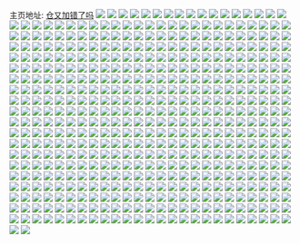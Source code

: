 主页地址: [仓又加错了吗](https://weibo.com/u/2311704047) 
![](https://wx4.sinaimg.cn/mw2000/89c9cdefly1goof32awu9j22c03401kx.jpg) 
![](https://wx4.sinaimg.cn/mw2000/89c9cdefly1goof3313okj22c03404pz.jpg) 
![](https://wx4.sinaimg.cn/mw2000/89c9cdefly1goof33vwhtj22c03401kx.jpg) 
![](https://wx4.sinaimg.cn/mw2000/89c9cdefly1gooatljcc9j22c0340e81.jpg) 
![](https://wx4.sinaimg.cn/mw2000/89c9cdefly1gooatm62hmj22c03404qp.jpg) 
![](https://wx4.sinaimg.cn/mw2000/89c9cdefly1gooatmun9lj22c02c01kx.jpg) 
![](https://wx4.sinaimg.cn/mw2000/89c9cdefly1gooatnpn7bj22c02c04qp.jpg) 
![](https://wx4.sinaimg.cn/mw2000/89c9cdefly1gooatohf0cj22c02c0e81.jpg) 
![](https://wx4.sinaimg.cn/mw2000/89c9cdefly1gooatp6sm9j22c03404p4.jpg) 
![](https://wx4.sinaimg.cn/mw2000/89c9cdefly1gokll8feqfj20u00u0qbi.jpg) 
![](https://wx4.sinaimg.cn/mw2000/89c9cdefly1gokll7utccj20u00u0dmv.jpg) 
![](https://wx4.sinaimg.cn/mw2000/89c9cdefly1gokll9lehuj20u014013k.jpg) 
![](https://wx4.sinaimg.cn/mw2000/89c9cdefly1gokllad3vpj21400u0tjx.jpg) 
![](https://wx4.sinaimg.cn/mw2000/89c9cdefly1gokllb3rgpj20u00u049w.jpg) 
![](https://wx4.sinaimg.cn/mw2000/89c9cdefly1gokllbpae8j20n01ds0zo.jpg) 
![](https://wx4.sinaimg.cn/mw2000/89c9cdefly1gokllc9fucj20u00u07fu.jpg) 
![](https://wx4.sinaimg.cn/mw2000/89c9cdefly1goklld0g2rj20u00u04ao.jpg) 
![](https://wx4.sinaimg.cn/mw2000/89c9cdefly1goklldwdgbj20u01407db.jpg) 
![](https://wx4.sinaimg.cn/mw2000/89c9cdefly1goh7s32x9aj21400u0gvr.jpg) 
![](https://wx4.sinaimg.cn/mw2000/89c9cdefly1goh7s64y8nj20u0140wp8.jpg) 
![](https://wx4.sinaimg.cn/mw2000/89c9cdefly1goh7s7jtsfj20u014045g.jpg) 
![](https://wx4.sinaimg.cn/mw2000/89c9cdefly1goh7s9pacxj20u0140qby.jpg) 
![](https://wx4.sinaimg.cn/mw2000/89c9cdefly1goh7sgnuq3j20u0140tit.jpg) 
![](https://wx4.sinaimg.cn/mw2000/89c9cdefly1goh7sjp84xj20u0140n9l.jpg) 
![](https://wx4.sinaimg.cn/mw2000/89c9cdefly1goh7sleehbj21400u0qfu.jpg) 
![](https://wx4.sinaimg.cn/mw2000/89c9cdefly1goh7snrz4aj21400u07gv.jpg) 
![](https://wx4.sinaimg.cn/mw2000/89c9cdefly1goh7s45y22j20n00pmdie.jpg) 
![](https://wx4.sinaimg.cn/mw2000/89c9cdefly1gobqrcl400j22c03404qp.jpg) 
![](https://wx4.sinaimg.cn/mw2000/89c9cdefly1gobqrg58spj22c02c0nms.jpg) 
![](https://wx4.sinaimg.cn/mw2000/89c9cdefly1gobqr868l7j23402c0kjl.jpg) 
![](https://wx4.sinaimg.cn/mw2000/89c9cdefly1gobqre9v5cj22c02c014h.jpg) 
![](https://wx4.sinaimg.cn/mw2000/89c9cdefly1gobqrhs04yj22c02c0e81.jpg) 
![](https://wx4.sinaimg.cn/mw2000/89c9cdefly1gobqrbgxnfj22c0340hdv.jpg) 
![](https://wx4.sinaimg.cn/mw2000/89c9cdefly1gobqr9jhdcj22ds1sc7wh.jpg) 
![](https://wx4.sinaimg.cn/mw2000/89c9cdefly1gobqrfgmo4j22ds1sce81.jpg) 
![](https://wx4.sinaimg.cn/mw2000/89c9cdefly1gobqr7krmaj21sc1scqv5.jpg) 
![](https://wx4.sinaimg.cn/mw2000/89c9cdefly1go2t2mbc4zj22c0340u0x.jpg) 
![](https://wx4.sinaimg.cn/mw2000/89c9cdefly1go2t2kc6cej22c03407rl.jpg) 
![](https://wx4.sinaimg.cn/mw2000/89c9cdefly1go26et4wmwj22c02c0gzo.jpg) 
![](https://wx4.sinaimg.cn/mw2000/89c9cdefly1go26eubqfij22c02c04bd.jpg) 
![](https://wx4.sinaimg.cn/mw2000/89c9cdefly1go26ev8wupj22c02c0nat.jpg) 
![](https://wx4.sinaimg.cn/mw2000/89c9cdefly1go26exz5d3j22c0340u0x.jpg) 
![](https://wx4.sinaimg.cn/mw2000/89c9cdefly1go26ex6oz8j22c0340x6p.jpg) 
![](https://wx4.sinaimg.cn/mw2000/89c9cdefly1go26ezr4sej20n00dp417.jpg) 
![](https://wx4.sinaimg.cn/mw2000/89c9cdefly1go26f16beoj22c0340e82.jpg) 
![](https://wx4.sinaimg.cn/mw2000/89c9cdefly1go26eyzqtwj22c0340u0y.jpg) 
![](https://wx4.sinaimg.cn/mw2000/89c9cdefly1go26f1u0dnj22c02c0tj3.jpg) 
![](https://wx4.sinaimg.cn/mw2000/89c9cdefly1gnv5aw87p9j221b24tk6r.jpg) 
![](https://wx4.sinaimg.cn/mw2000/89c9cdefly1gnv5ay6fslj22c0340b2a.jpg) 
![](https://wx4.sinaimg.cn/mw2000/89c9cdefly1gnv5b3cqtbj22c03407wj.jpg) 
![](https://wx4.sinaimg.cn/mw2000/89c9cdefly1gnv5b4oy33j22dv297u0x.jpg) 
![](https://wx4.sinaimg.cn/mw2000/89c9cdefly1gnv5b5qlrgj23402c0b29.jpg) 
![](https://wx4.sinaimg.cn/mw2000/89c9cdefly1gnt2s5evodj21zw1zw4qp.jpg) 
![](https://wx4.sinaimg.cn/mw2000/89c9cdefly1gnt2s7yzrbj22c02c0npd.jpg) 
![](https://wx4.sinaimg.cn/mw2000/89c9cdefly1gnt2s42kw1j22c02c0hdt.jpg) 
![](https://wx4.sinaimg.cn/mw2000/89c9cdefly1gnt2s970qcj22c02c0h8r.jpg) 
![](https://wx4.sinaimg.cn/mw2000/89c9cdefly1gnt2sd4ia8j22c02c0e83.jpg) 
![](https://wx4.sinaimg.cn/mw2000/89c9cdefly1gnt2sg5braj22c02c0b2a.jpg) 
![](https://wx4.sinaimg.cn/mw2000/89c9cdefly1gnsm1cy8h4j23402c0npd.jpg) 
![](https://wx4.sinaimg.cn/mw2000/89c9cdefly1gnho74i3lij23402c0hdt.jpg) 
![](https://wx4.sinaimg.cn/mw2000/89c9cdefly1gnho77z4zoj22c0340x6q.jpg) 
![](https://wx4.sinaimg.cn/mw2000/89c9cdefly1gnho79rexmj22c0340qv6.jpg) 
![](https://wx4.sinaimg.cn/mw2000/89c9cdefly1gnho7aqsh8j21sc2ds484.jpg) 
![](https://wx4.sinaimg.cn/mw2000/89c9cdefly1gnho7buq59j21sc2dsdre.jpg) 
![](https://wx4.sinaimg.cn/mw2000/89c9cdefly1gnho7h99l2j21sc2dsx6p.jpg) 
![](https://wx4.sinaimg.cn/mw2000/89c9cdefly1gnho7ip82aj21sc2dsx6p.jpg) 
![](https://wx4.sinaimg.cn/mw2000/89c9cdefly1gnho7jtrc6j21sc2dsu0x.jpg) 
![](https://wx4.sinaimg.cn/mw2000/89c9cdefly1gnho7l6ee2j21sc2dsb2a.jpg) 
![](https://wx4.sinaimg.cn/mw2000/89c9cdefly1gnho7nhzbrj21sc2ds7wi.jpg) 
![](https://wx4.sinaimg.cn/mw2000/89c9cdefly1gnho7oksntj21sc2ds4qq.jpg) 
![](https://wx4.sinaimg.cn/mw2000/89c9cdefly1gn9f5s9mgjj20u01407by.jpg) 
![](https://wx4.sinaimg.cn/mw2000/89c9cdefly1gn9f5skrm8j20u0140jzf.jpg) 
![](https://wx4.sinaimg.cn/mw2000/89c9cdefly1gn9f5uvj8uj20u01407ck.jpg) 
![](https://wx4.sinaimg.cn/mw2000/89c9cdefly1gmz5fkot9hj23402c04ko.jpg) 
![](https://wx4.sinaimg.cn/mw2000/89c9cdefly1gmz5fmex8gj22c02c0tm7.jpg) 
![](https://wx4.sinaimg.cn/mw2000/89c9cdefly1gmz5fnl9jfj22c02c0dtk.jpg) 
![](https://wx4.sinaimg.cn/mw2000/89c9cdefly1gmps5cfju0j24g02yoe87.jpg) 
![](https://wx4.sinaimg.cn/mw2000/89c9cdefly1gmps5fy2rmj22yo4g0kjs.jpg) 
![](https://wx4.sinaimg.cn/mw2000/89c9cdefly1gmps59f7u9j22yo4g0x6w.jpg) 
![](https://wx4.sinaimg.cn/mw2000/89c9cdefly1gmps5jy3uhj22yo4g0x6y.jpg) 
![](https://wx4.sinaimg.cn/mw2000/89c9cdefly1gmps5nrenfj22yo4g0b2k.jpg) 
![](https://wx4.sinaimg.cn/mw2000/89c9cdefly1gmps5rbe6rj22yo4g01l5.jpg) 
![](https://wx4.sinaimg.cn/mw2000/89c9cdefly1gmps5zjrk4j22yo4g07x2.jpg) 
![](https://wx4.sinaimg.cn/mw2000/89c9cdefly1gmps7a2uogj22yo4g0e8q.jpg) 
![](https://wx4.sinaimg.cn/mw2000/89c9cdefly1gmps7fhkvwj24g02yo7wo.jpg) 
![](https://wx4.sinaimg.cn/mw2000/89c9cdefly1gmps7jb4anj22yo4g01l4.jpg) 
![](https://wx4.sinaimg.cn/mw2000/89c9cdefly1gmps7q6jmrj22yo4g04r3.jpg) 
![](https://wx4.sinaimg.cn/mw2000/89c9cdefly1gmps7vazqaj22yo4g0he3.jpg) 
![](https://wx4.sinaimg.cn/mw2000/89c9cdefly1gmps80ufo5j22yo4g0u14.jpg) 
![](https://wx4.sinaimg.cn/mw2000/89c9cdefgy1gmo6lkptjpj22c0340qv7.jpg) 
![](https://wx4.sinaimg.cn/mw2000/89c9cdefgy1gmo6ln4a42j22c03407wi.jpg) 
![](https://wx4.sinaimg.cn/mw2000/89c9cdefgy1gmo6loevsxj22c0340hdt.jpg) 
![](https://wx4.sinaimg.cn/mw2000/89c9cdefgy1gmo6li5u63j22c03401kz.jpg) 
![](https://wx4.sinaimg.cn/mw2000/89c9cdefgy1gmo6lqfnidj22c03401l0.jpg) 
![](https://wx4.sinaimg.cn/mw2000/89c9cdefgy1gmo6lrytaij22c0340x6p.jpg) 
![](https://wx4.sinaimg.cn/mw2000/89c9cdefgy1gmo6lu142aj22c0340qv7.jpg) 
![](https://wx4.sinaimg.cn/mw2000/89c9cdefly1gmnpza8rgqj20u0140dr5.jpg) 
![](https://wx4.sinaimg.cn/mw2000/89c9cdefly1gmnpzaqi1mj20u0140470.jpg) 
![](https://wx4.sinaimg.cn/mw2000/89c9cdefly1gmnpzccirmj20u0140qbv.jpg) 
![](https://wx4.sinaimg.cn/mw2000/89c9cdefly1gmnpz9tqf0j20u0140wlo.jpg) 
![](https://wx4.sinaimg.cn/mw2000/89c9cdefly1gmnpzbeu87j20u0140ak3.jpg) 
![](https://wx4.sinaimg.cn/mw2000/89c9cdefly1gmnpzcr15ij20u0140wle.jpg) 
![](https://wx4.sinaimg.cn/mw2000/89c9cdefly1gmnpzd4zp0j20u014046b.jpg) 
![](https://wx4.sinaimg.cn/mw2000/89c9cdefly1gmnpzdhr85j20u0140gwg.jpg) 
![](https://wx4.sinaimg.cn/mw2000/89c9cdefly1gmnpzdw686j20u01404an.jpg) 
![](https://wx4.sinaimg.cn/mw2000/89c9cdefly1gmkx4kgvoqj23402c0gxr.jpg) 
![](https://wx4.sinaimg.cn/mw2000/89c9cdefgy1gmhqvvww5uj22c02c0npd.jpg) 
![](https://wx4.sinaimg.cn/mw2000/89c9cdefgy1gmhqvxgjwfj223v23v4qp.jpg) 
![](https://wx4.sinaimg.cn/mw2000/89c9cdefgy1gmhqvuj16uj22c02c0x6p.jpg) 
![](https://wx4.sinaimg.cn/mw2000/89c9cdefgy1gmhqvylgclj22c02c0u0x.jpg) 
![](https://wx4.sinaimg.cn/mw2000/89c9cdefgy1gmhqvzag4lj22bv2bvk92.jpg) 
![](https://wx4.sinaimg.cn/mw2000/89c9cdefgy1gmhqw0p3qij22bv2bv1b7.jpg) 
![](https://wx4.sinaimg.cn/mw2000/89c9cdefgy1gmhqw2jsa7j22c0340b2a.jpg) 
![](https://wx4.sinaimg.cn/mw2000/89c9cdefgy1gmhqw4227oj22c0340e82.jpg) 
![](https://wx4.sinaimg.cn/mw2000/89c9cdefgy1gmhqw5ti15j22c0340e82.jpg) 
![](https://wx4.sinaimg.cn/mw2000/89c9cdefgy1gmhqw767btj22c02c07wh.jpg) 
![](https://wx4.sinaimg.cn/mw2000/89c9cdefgy1gmghlaf36tj22c03407wj.jpg) 
![](https://wx4.sinaimg.cn/mw2000/89c9cdefgy1gmghl7rcbtj22c03407wh.jpg) 
![](https://wx4.sinaimg.cn/mw2000/89c9cdefgy1gmghle91v9j22c03404qr.jpg) 
![](https://wx4.sinaimg.cn/mw2000/89c9cdefgy1gmghlhjh6oj22c0340e82.jpg) 
![](https://wx4.sinaimg.cn/mw2000/89c9cdefgy1gmghljvobej22c03407wh.jpg) 
![](https://wx4.sinaimg.cn/mw2000/89c9cdefgy1gmghlm1qe6j22c0340qv6.jpg) 
![](https://wx4.sinaimg.cn/mw2000/89c9cdefgy1gmghloq7e9j22c03404qp.jpg) 
![](https://wx4.sinaimg.cn/mw2000/89c9cdefgy1gmfe5h2fdcj22c0340u0x.jpg) 
![](https://wx4.sinaimg.cn/mw2000/89c9cdefgy1gmfe5f9iakj22c0340qmh.jpg) 
![](https://wx4.sinaimg.cn/mw2000/89c9cdefgy1gmfe5hzi42j22c0340tpo.jpg) 
![](https://wx4.sinaimg.cn/mw2000/89c9cdefgy1gmfe5uwywej23402c07ts.jpg) 
![](https://wx4.sinaimg.cn/mw2000/89c9cdefgy1gmfe5ji9s0j224x2ul4gw.jpg) 
![](https://wx4.sinaimg.cn/mw2000/89c9cdefgy1gmfe5ptsm3j22c02c0wni.jpg) 
![](https://wx4.sinaimg.cn/mw2000/89c9cdefgy1gmfe5qy6qej22c02c0ait.jpg) 
![](https://wx4.sinaimg.cn/mw2000/89c9cdefgy1gmfe5s39w8j22c02c0al9.jpg) 
![](https://wx4.sinaimg.cn/mw2000/89c9cdefgy1gmfe5trf6tj22c0340hdt.jpg) 
![](https://wx4.sinaimg.cn/mw2000/89c9cdefly1gmec6m2ck6j21400u047j.jpg) 
![](https://wx4.sinaimg.cn/mw2000/89c9cdefly1gmec6mq84jj20u00u0jzm.jpg) 
![](https://wx4.sinaimg.cn/mw2000/89c9cdefly1gmec6pl05sj20u00u046k.jpg) 
![](https://wx4.sinaimg.cn/mw2000/89c9cdefly1gmec6p21daj20u00u011h.jpg) 
![](https://wx4.sinaimg.cn/mw2000/89c9cdefly1gmec6q9izlj20u00u0n64.jpg) 
![](https://wx4.sinaimg.cn/mw2000/89c9cdefly1gmec6qprbbj20u0140qcq.jpg) 
![](https://wx4.sinaimg.cn/mw2000/89c9cdefly1gmec6r2wsgj20u01407g5.jpg) 
![](https://wx4.sinaimg.cn/mw2000/89c9cdefly1gmec6rg36vj20u0140tjg.jpg) 
![](https://wx4.sinaimg.cn/mw2000/89c9cdefly1gmec6rz0zxj20u0140n82.jpg) 
![](https://wx4.sinaimg.cn/mw2000/89c9cdefly1gmec6sf3bej20u0140gxn.jpg) 
![](https://wx4.sinaimg.cn/mw2000/89c9cdefly1gmec6sst18j20u0140qf5.jpg) 
![](https://wx4.sinaimg.cn/mw2000/89c9cdefly1gmec6teqp4j20u0140gve.jpg) 
![](https://wx4.sinaimg.cn/mw2000/89c9cdefly1gmec6tx787j20u0140k1b.jpg) 
![](https://wx4.sinaimg.cn/mw2000/89c9cdefly1gmec6ubuavj21400u015j.jpg) 
![](https://wx4.sinaimg.cn/mw2000/89c9cdefly1gmedqodi9pj21400u07hs.jpg) 
![](https://wx4.sinaimg.cn/mw2000/89c9cdefly1gmec02gjkkj22c03401kx.jpg) 
![](https://wx4.sinaimg.cn/mw2000/89c9cdefly1gmec041dx9j21u72f3dxq.jpg) 
![](https://wx4.sinaimg.cn/mw2000/89c9cdefly1gmec066u2mj22c03401kz.jpg) 
![](https://wx4.sinaimg.cn/mw2000/89c9cdefly1gmec0dltyej22c0340x6q.jpg) 
![](https://wx4.sinaimg.cn/mw2000/89c9cdefly1gmec0f7thyj22c0340b2b.jpg) 
![](https://wx4.sinaimg.cn/mw2000/89c9cdefly1gmec0hos1pj22c0340e83.jpg) 
![](https://wx4.sinaimg.cn/mw2000/89c9cdefly1gmec00swhdj22c0340qs2.jpg) 
![](https://wx4.sinaimg.cn/mw2000/89c9cdefly1gmec0j84oij22c0340u0y.jpg) 
![](https://wx4.sinaimg.cn/mw2000/89c9cdefly1gmec0kg80nj22c03401kx.jpg) 
![](https://wx4.sinaimg.cn/mw2000/89c9cdefly1gmec0mm8lwj21kw16o7wh.jpg) 
![](https://wx4.sinaimg.cn/mw2000/89c9cdefly1gmec0n6iqmj21kw16o7wh.jpg) 
![](https://wx4.sinaimg.cn/mw2000/89c9cdefly1gmec0o354bj21kw16o7wh.jpg) 
![](https://wx4.sinaimg.cn/mw2000/89c9cdefly1gmec0ompwuj21kw16oawr.jpg) 
![](https://wx4.sinaimg.cn/mw2000/89c9cdefly1gmec0pbd9fj21kw16o7wh.jpg) 
![](https://wx4.sinaimg.cn/mw2000/89c9cdefly1gmec0q0pmsj21kw16o7wh.jpg) 
![](https://wx4.sinaimg.cn/mw2000/89c9cdefly1gmec0qweyzj21kw16oe81.jpg) 
![](https://wx4.sinaimg.cn/mw2000/89c9cdefly1gmebyh4oc9j22c0340b2c.jpg) 
![](https://wx4.sinaimg.cn/mw2000/89c9cdefly1gmebyjc4l0j22c0340e84.jpg) 
![](https://wx4.sinaimg.cn/mw2000/89c9cdefly1gmebykcu13j22c03404qp.jpg) 
![](https://wx4.sinaimg.cn/mw2000/89c9cdefly1gmebyber1aj22c0340hdt.jpg) 
![](https://wx4.sinaimg.cn/mw2000/89c9cdefly1gmebym6zk3j22ds1scx2d.jpg) 
![](https://wx4.sinaimg.cn/mw2000/89c9cdefly1gmebynh5jyj22ds1sce6w.jpg) 
![](https://wx4.sinaimg.cn/mw2000/89c9cdefly1gmebyov2bkj22ds1sc1hq.jpg) 
![](https://wx4.sinaimg.cn/mw2000/89c9cdefly1gmebyqs99hj22ds1sc4qp.jpg) 
![](https://wx4.sinaimg.cn/mw2000/89c9cdefly1gmebyt3vdqj23402c0kjl.jpg) 
![](https://wx4.sinaimg.cn/mw2000/89c9cdefly1gmebyufly3j21kw16ox4c.jpg) 
![](https://wx4.sinaimg.cn/mw2000/89c9cdefly1gmebyv0rf4j216o1kwx5t.jpg) 
![](https://wx4.sinaimg.cn/mw2000/89c9cdefly1gmebyvzv1ej216o1kwnoy.jpg) 
![](https://wx4.sinaimg.cn/mw2000/89c9cdefly1gmebywo68zj21o0280hdt.jpg) 
![](https://wx4.sinaimg.cn/mw2000/89c9cdefly1gmebyxvl2ej22801o0x6q.jpg) 
![](https://wx4.sinaimg.cn/mw2000/89c9cdefly1gme18u1hiyj20u00u0tg6.jpg) 
![](https://wx4.sinaimg.cn/mw2000/89c9cdefly1gme18uo82yj20u00u00xh.jpg) 
![](https://wx4.sinaimg.cn/mw2000/89c9cdefly1gm5z7pthkej20u01407h4.jpg) 
![](https://wx4.sinaimg.cn/mw2000/89c9cdefly1gm5z7nriz1j20u0140gyr.jpg) 
![](https://wx4.sinaimg.cn/mw2000/89c9cdefly1gm5z7rv6rbj20u0140wud.jpg) 
![](https://wx4.sinaimg.cn/mw2000/89c9cdefly1gm5z7t6d0vj20u0140h1p.jpg) 
![](https://wx4.sinaimg.cn/mw2000/89c9cdefly1gm1o8jkrx2j20u01407d6.jpg) 
![](https://wx4.sinaimg.cn/mw2000/89c9cdefly1gm1o8kpz5zj20y30u0q7v.jpg) 
![](https://wx4.sinaimg.cn/mw2000/89c9cdefly1gm1o8lk4tpj20u0140wrm.jpg) 
![](https://wx4.sinaimg.cn/mw2000/89c9cdefly1gm1o8m1g4sj20u0140wqv.jpg) 
![](https://wx4.sinaimg.cn/mw2000/89c9cdefly1gm1o8mxxhpj20u0140wpv.jpg) 
![](https://wx4.sinaimg.cn/mw2000/89c9cdefly1gm1o8ntakgj20u0140qf2.jpg) 
![](https://wx4.sinaimg.cn/mw2000/89c9cdefly1gm1o8ofkh4j21400u0gx8.jpg) 
![](https://wx4.sinaimg.cn/mw2000/89c9cdefly1gm1o8oxzjbj21400u0ds7.jpg) 
![](https://wx4.sinaimg.cn/mw2000/89c9cdefly1gm1o8peyoqj21400u0aij.jpg) 
![](https://wx4.sinaimg.cn/mw2000/89c9cdefly1gm0igdj4inj22c02c0kjm.jpg) 
![](https://wx4.sinaimg.cn/mw2000/89c9cdefly1gm0igexu7bj22c02c0kjl.jpg) 
![](https://wx4.sinaimg.cn/mw2000/89c9cdefly1gm0iggbs9pj22c02c0kjm.jpg) 
![](https://wx4.sinaimg.cn/mw2000/89c9cdefly1gm0ighlxnyj2283283npd.jpg) 
![](https://wx4.sinaimg.cn/mw2000/89c9cdefly1gm0igi09fkj20n00d60ty.jpg) 
![](https://wx4.sinaimg.cn/mw2000/89c9cdefly1gm0igi9d2aj20n006n3z5.jpg) 
![](https://wx4.sinaimg.cn/mw2000/89c9cdefly1glzgki5c6vj22ds1scnpd.jpg) 
![](https://wx4.sinaimg.cn/mw2000/89c9cdefly1glzgkjyrq9j22ds1schdu.jpg) 
![](https://wx4.sinaimg.cn/mw2000/89c9cdefly1glzgkgmzk4j23401r0b29.jpg) 
![](https://wx4.sinaimg.cn/mw2000/89c9cdefly1glzgkkrvb6j23402c0x6p.jpg) 
![](https://wx4.sinaimg.cn/mw2000/89c9cdefly1gly2m5ocdej22c0340qv5.jpg) 
![](https://wx4.sinaimg.cn/mw2000/89c9cdefly1gly2m7vx87j22c0340hdt.jpg) 
![](https://wx4.sinaimg.cn/mw2000/89c9cdefly1gly2ma1zomj22c0340qv5.jpg) 
![](https://wx4.sinaimg.cn/mw2000/89c9cdefly1gly2mcc6d1j22c0340qv5.jpg) 
![](https://wx4.sinaimg.cn/mw2000/89c9cdefly1gly2mdoe3lj22c03401kz.jpg) 
![](https://wx4.sinaimg.cn/mw2000/89c9cdefly1gly2mf3b6pj22c0340u0x.jpg) 
![](https://wx4.sinaimg.cn/mw2000/89c9cdefly1gly2mpybimj22c0340kjl.jpg) 
![](https://wx4.sinaimg.cn/mw2000/89c9cdefly1glnei0cu9bj21sc2ds7wh.jpg) 
![](https://wx4.sinaimg.cn/mw2000/89c9cdefly1glnei2cds5j22ds1sce81.jpg) 
![](https://wx4.sinaimg.cn/mw2000/89c9cdefly1glnei2vvk4j22c02c07o3.jpg) 
![](https://wx4.sinaimg.cn/mw2000/89c9cdefly1glnei4a3bdj22bz2eskjm.jpg) 
![](https://wx4.sinaimg.cn/mw2000/89c9cdefly1glnei4u3xpj22c02c0b29.jpg) 
![](https://wx4.sinaimg.cn/mw2000/89c9cdefly1glnei6zfhvj22c02c0qlg.jpg) 
![](https://wx4.sinaimg.cn/mw2000/89c9cdefly1glnei7ysn0j21sc1sckal.jpg) 
![](https://wx4.sinaimg.cn/mw2000/89c9cdefly1glnei8t0qlj21ei1ein9e.jpg) 
![](https://wx4.sinaimg.cn/mw2000/89c9cdefly1glnei96h1pj22ds1scb29.jpg) 
![](https://wx4.sinaimg.cn/mw2000/89c9cdefgy1gleztyu69kj20u0140qc6.jpg) 
![](https://wx4.sinaimg.cn/mw2000/89c9cdefgy1gleztzbbkoj20u0140n6g.jpg) 
![](https://wx4.sinaimg.cn/mw2000/89c9cdefgy1glezu74tthj20u01a1dqb.jpg) 
![](https://wx4.sinaimg.cn/mw2000/89c9cdefgy1glezu28fx9j20u02tewze.jpg) 
![](https://wx4.sinaimg.cn/mw2000/89c9cdefgy1glezugqidfj21400u0gv9.jpg) 
![](https://wx4.sinaimg.cn/mw2000/89c9cdefgy1glezu35q49j20u02jd7qq.jpg) 
![](https://wx4.sinaimg.cn/mw2000/89c9cdefgy1glezu41r0tj20s035s1gd.jpg) 
![](https://wx4.sinaimg.cn/mw2000/89c9cdefgy1glezu6m1huj20u029t1dm.jpg) 
![](https://wx4.sinaimg.cn/mw2000/89c9cdefgy1glezu1hlobj20s435s1kx.jpg) 
![](https://wx4.sinaimg.cn/mw2000/89c9cdefgy1gldgh29ox5j22c03407wi.jpg) 
![](https://wx4.sinaimg.cn/mw2000/89c9cdefgy1gldgh3uzckj22c03404qr.jpg) 
![](https://wx4.sinaimg.cn/mw2000/89c9cdefgy1gldgh5nxd3j22c03404qr.jpg) 
![](https://wx4.sinaimg.cn/mw2000/89c9cdefgy1gldgh71e1oj22c0340e82.jpg) 
![](https://wx4.sinaimg.cn/mw2000/89c9cdefgy1gldgh7zioqj22c0340h1e.jpg) 
![](https://wx4.sinaimg.cn/mw2000/89c9cdefgy1gldgh9q2gcj22c0340b2a.jpg) 
![](https://wx4.sinaimg.cn/mw2000/89c9cdefgy1gldghb0zlsj22c0340u0y.jpg) 
![](https://wx4.sinaimg.cn/mw2000/89c9cdefgy1gldghckjojj22c03407wi.jpg) 
![](https://wx4.sinaimg.cn/mw2000/89c9cdefgy1gldggzr2f3j22c02c07wh.jpg) 
![](https://wx4.sinaimg.cn/mw2000/89c9cdefgy1gl9oyh9ihlj20c80lcmzi.jpg) 
![](https://wx4.sinaimg.cn/mw2000/89c9cdefgy1gl9m3riyjaj20u0140n78.jpg) 
![](https://wx4.sinaimg.cn/mw2000/89c9cdefgy1gl9m3sppx0j20u01407fe.jpg) 
![](https://wx4.sinaimg.cn/mw2000/89c9cdefgy1gl6bury7ynj22c0340u0y.jpg) 
![](https://wx4.sinaimg.cn/mw2000/89c9cdefgy1gl6buti1u2j22c0340u0y.jpg) 
![](https://wx4.sinaimg.cn/mw2000/89c9cdefgy1gl6buv69q2j22c0340kjm.jpg) 
![](https://wx4.sinaimg.cn/mw2000/89c9cdefgy1gl6buwm94wj22ds1sc1ky.jpg) 
![](https://wx4.sinaimg.cn/mw2000/89c9cdefgy1gl6buxw2jtj22ds1sck0o.jpg) 
![](https://wx4.sinaimg.cn/mw2000/89c9cdefgy1gl6buyte61j22c02c048g.jpg) 
![](https://wx4.sinaimg.cn/mw2000/89c9cdefgy1gl3rfvqp89j20y70u04cd.jpg) 
![](https://wx4.sinaimg.cn/mw2000/89c9cdefgy1gl3rfv2alcj20u0140ald.jpg) 
![](https://wx4.sinaimg.cn/mw2000/89c9cdefgy1gl3rfw9iiej20u01404as.jpg) 
![](https://wx4.sinaimg.cn/mw2000/89c9cdefgy1gkzihv60zkj21sc2dskh8.jpg) 
![](https://wx4.sinaimg.cn/mw2000/89c9cdefgy1gkzihudgqhj21sc2dsb0z.jpg) 
![](https://wx4.sinaimg.cn/mw2000/89c9cdefgy1gkybbdwk6lj21sc2dskjl.jpg) 
![](https://wx4.sinaimg.cn/mw2000/89c9cdefgy1gkybbb5arkj22c02c01g5.jpg) 
![](https://wx4.sinaimg.cn/mw2000/89c9cdefgy1gkybbf7mobj22c02c0kdp.jpg) 
![](https://wx4.sinaimg.cn/mw2000/89c9cdefgy1gkybbkvh4oj22ds1schdu.jpg) 
![](https://wx4.sinaimg.cn/mw2000/89c9cdefgy1gkvblftp8xj20u00u0n4h.jpg) 
![](https://wx4.sinaimg.cn/mw2000/89c9cdefgy1gkvblew5b4j21400u07ez.jpg) 
![](https://wx4.sinaimg.cn/mw2000/89c9cdefly1gkq4fc1y06j21400u0wks.jpg) 
![](https://wx4.sinaimg.cn/mw2000/89c9cdefly1gkq4fe540rj20u00u0tfa.jpg) 
![](https://wx4.sinaimg.cn/mw2000/89c9cdefly1gkq4feu6l0j20sk1erjzw.jpg) 
![](https://wx4.sinaimg.cn/mw2000/89c9cdefly1gkq4ff8ctej20u00y8wkc.jpg) 
![](https://wx4.sinaimg.cn/mw2000/89c9cdefly1gkq4fif6kbj20u0190n6d.jpg) 
![](https://wx4.sinaimg.cn/mw2000/89c9cdefly1gkq4fgn225j20u014010r.jpg) 
![](https://wx4.sinaimg.cn/mw2000/89c9cdefly1gkq4fh3di9j20u0140grc.jpg) 
![](https://wx4.sinaimg.cn/mw2000/89c9cdefly1gkq4fhx581j20u00u0dkt.jpg) 
![](https://wx4.sinaimg.cn/mw2000/89c9cdefly1gkq4fgaaq8j20u03szqjb.jpg) 
![](https://wx4.sinaimg.cn/mw2000/89c9cdefly1gkp4u1lj0rj21w01w0e83.jpg) 
![](https://wx4.sinaimg.cn/mw2000/89c9cdefly1gkp4tzgejcj20n01ds1kz.jpg) 
![](https://wx4.sinaimg.cn/mw2000/89c9cdefly1gkp4u3cbclj20n01ds1kz.jpg) 
![](https://wx4.sinaimg.cn/mw2000/89c9cdefly1gkp4u3xd0wj21hc0u0gzr.jpg) 
![](https://wx4.sinaimg.cn/mw2000/89c9cdefly1gkp4u4f5rsj20me0o8goa.jpg) 
![](https://wx4.sinaimg.cn/mw2000/89c9cdefly1gkp4u4o6nsj20n00rz77m.jpg) 
![](https://wx4.sinaimg.cn/mw2000/89c9cdefly1gkp4u5putoj20qw1buwng.jpg) 
![](https://wx4.sinaimg.cn/mw2000/89c9cdefly1gkp4u77tfqj22ds1scx6p.jpg) 
![](https://wx4.sinaimg.cn/mw2000/89c9cdefly1gkp4u91c49j222o340b2b.jpg) 
![](https://wx4.sinaimg.cn/mw2000/89c9cdefly1gkomcht9ebj21sc2ds1ky.jpg) 
![](https://wx4.sinaimg.cn/mw2000/89c9cdefly1gkomckdc23j21sc2ds1ky.jpg) 
![](https://wx4.sinaimg.cn/mw2000/89c9cdefly1gko2h8jh4lj22c0340e82.jpg) 
![](https://wx4.sinaimg.cn/mw2000/89c9cdefly1gko2h77ag1j22c0340hdt.jpg) 
![](https://wx4.sinaimg.cn/mw2000/89c9cdefly1gko2ha43ikj22c0340kjm.jpg) 
![](https://wx4.sinaimg.cn/mw2000/89c9cdefly1gko2hboubyj22c0340kjm.jpg) 
![](https://wx4.sinaimg.cn/mw2000/89c9cdefly1gko2hd8pltj22c0340u0y.jpg) 
![](https://wx4.sinaimg.cn/mw2000/89c9cdefly1gko2heii51j225i2m7e82.jpg) 
![](https://wx4.sinaimg.cn/mw2000/89c9cdefly1gko2hg2u5lj22c02c0b2b.jpg) 
![](https://wx4.sinaimg.cn/mw2000/89c9cdefly1gko2hhhxosj226k26k4qq.jpg) 
![](https://wx4.sinaimg.cn/mw2000/89c9cdefly1gko2hipzexj22c0340u0y.jpg) 
![](https://wx4.sinaimg.cn/mw2000/89c9cdefly1gko2hkhchdj22c0340hdt.jpg) 
![](https://wx4.sinaimg.cn/mw2000/89c9cdefly1gko2hlncjrj2259259u0x.jpg) 
![](https://wx4.sinaimg.cn/mw2000/89c9cdefly1gko2hmtw9qj225w25we82.jpg) 
![](https://wx4.sinaimg.cn/mw2000/89c9cdefly1gko2hnsx8zj22c02c0kjm.jpg) 
![](https://wx4.sinaimg.cn/mw2000/89c9cdefly1gko2howxqkj22c02c0kjm.jpg) 
![](https://wx4.sinaimg.cn/mw2000/89c9cdefly1gko2hpzyh7j22c02c0e82.jpg) 
![](https://wx4.sinaimg.cn/mw2000/89c9cdefly1gko2hr0fmwj22c02c0hdu.jpg) 
![](https://wx4.sinaimg.cn/mw2000/89c9cdefly1gko2hs9co2j22c02c0hdu.jpg) 
![](https://wx4.sinaimg.cn/mw2000/89c9cdefly1gko2htm7wvj22c02c0hdu.jpg) 
![](https://wx4.sinaimg.cn/mw2000/89c9cdefgy1gkm6lk4jvsj20ty0u5jwz.jpg) 
![](https://wx4.sinaimg.cn/mw2000/89c9cdefgy1gkkaoxv7dnj21400u016t.jpg) 
![](https://wx4.sinaimg.cn/mw2000/89c9cdefgy1gkkaoyv3b0j21400u07i0.jpg) 
![](https://wx4.sinaimg.cn/mw2000/89c9cdefgy1gkkap04281j21400u0n9v.jpg) 
![](https://wx4.sinaimg.cn/mw2000/89c9cdefgy1gkk18rmt9cj20uy0ttdiv.jpg) 
![](https://wx4.sinaimg.cn/mw2000/89c9cdefgy1gkgxpiuxwij20n016mq8y.jpg) 
![](https://wx4.sinaimg.cn/mw2000/89c9cdefgy1gkgmsn3o1fj20u0140qbe.jpg) 
![](https://wx4.sinaimg.cn/mw2000/89c9cdefgy1gkb9kgn4wkj20u0140dq8.jpg) 
![](https://wx4.sinaimg.cn/mw2000/89c9cdefgy1gkb9kheik8j20u0140alw.jpg) 
![](https://wx4.sinaimg.cn/mw2000/89c9cdefgy1gkb9khz4bdj20u01407fs.jpg) 
![](https://wx4.sinaimg.cn/mw2000/89c9cdefgy1gkb9kiiwohj20u0140n94.jpg) 
![](https://wx4.sinaimg.cn/mw2000/89c9cdefgy1gkb9kje5vsj21900u04bl.jpg) 
![](https://wx4.sinaimg.cn/mw2000/89c9cdefgy1gkb9kjvkwdj21900u0qfb.jpg) 
![](https://wx4.sinaimg.cn/mw2000/89c9cdefgy1gkb9kkalvoj21900u07gh.jpg) 
![](https://wx4.sinaimg.cn/mw2000/89c9cdefgy1gkb9kkptwoj21900u0tk4.jpg) 
![](https://wx4.sinaimg.cn/mw2000/89c9cdefgy1gkb9kl3cqfj20u00u0dkd.jpg) 
![](https://wx4.sinaimg.cn/mw2000/89c9cdefgy1gka1k9vvf6j20u01hc1kx.jpg) 
![](https://wx4.sinaimg.cn/mw2000/89c9cdefgy1gk91alo4etj20u0140gvt.jpg) 
![](https://wx4.sinaimg.cn/mw2000/89c9cdefgy1gk91amch54j20u0140490.jpg) 
![](https://wx4.sinaimg.cn/mw2000/89c9cdefgy1gk8pattxbij22c02c0npe.jpg) 
![](https://wx4.sinaimg.cn/mw2000/89c9cdefgy1gk8pasbkxzj22c02c04qq.jpg) 
![](https://wx4.sinaimg.cn/mw2000/89c9cdefgy1gk8pav573jj22c02c01ky.jpg) 
![](https://wx4.sinaimg.cn/mw2000/89c9cdefgy1gk8pawb00aj22ds1sc4mz.jpg) 
![](https://wx4.sinaimg.cn/mw2000/89c9cdefgy1gk8paxt762j22ds1sc7wh.jpg) 
![](https://wx4.sinaimg.cn/mw2000/89c9cdefgy1gk8pazntovj22ds1sc7wh.jpg) 
![](https://wx4.sinaimg.cn/mw2000/89c9cdefgy1gk8pb196iej22ds1sc7wh.jpg) 
![](https://wx4.sinaimg.cn/mw2000/89c9cdefgy1gk8pb2l3l5j22ds1scha1.jpg) 
![](https://wx4.sinaimg.cn/mw2000/89c9cdefgy1gk8pb3xgqij22ds1sc1h8.jpg) 
![](https://wx4.sinaimg.cn/mw2000/89c9cdefgy1gk7s3xoc92j22422eskjl.jpg) 
![](https://wx4.sinaimg.cn/mw2000/89c9cdefgy1gk7s3tcm68j22422ese81.jpg) 
![](https://wx4.sinaimg.cn/mw2000/89c9cdefgy1gk7s42jil0j22422ese81.jpg) 
![](https://wx4.sinaimg.cn/mw2000/89c9cdefgy1gk7s3zxvwhj22422esnpd.jpg) 
![](https://wx4.sinaimg.cn/mw2000/89c9cdefgy1gk7s4947c9j22422es7wh.jpg) 
![](https://wx4.sinaimg.cn/mw2000/89c9cdefgy1gk7s44mztzj223z23zhdt.jpg) 
![](https://wx4.sinaimg.cn/mw2000/89c9cdefgy1gk7s462677j22ds1sc4qq.jpg) 
![](https://wx4.sinaimg.cn/mw2000/89c9cdefgy1gk7s47nkaej22c0340kjm.jpg) 
![](https://wx4.sinaimg.cn/mw2000/89c9cdefgy1gk7s4b0kbuj22c0340qv7.jpg) 
![](https://wx4.sinaimg.cn/mw2000/89c9cdefgy1gjspol1vmdj20u0140ajl.jpg) 
![](https://wx4.sinaimg.cn/mw2000/89c9cdefgy1gjspojor5sj20u0140n7o.jpg) 
![](https://wx4.sinaimg.cn/mw2000/89c9cdefgy1gjo2qok64cj21400u07g1.jpg) 
![](https://wx4.sinaimg.cn/mw2000/89c9cdefgy1gjo2qpp9p6j21400u0qf0.jpg) 
![](https://wx4.sinaimg.cn/mw2000/89c9cdefgy1gjo2qqtiwwj21400u0n8x.jpg) 
![](https://wx4.sinaimg.cn/mw2000/89c9cdefgy1gjo2qrwtg9j20u00u0qek.jpg) 
![](https://wx4.sinaimg.cn/mw2000/89c9cdefgy1gjo2qvths3j21410u0aih.jpg) 
![](https://wx4.sinaimg.cn/mw2000/89c9cdefgy1gjo2qtg96fj20u01xzttk.jpg) 
![](https://wx4.sinaimg.cn/mw2000/89c9cdefgy1gjo2qnhcl4j20u01k4tnh.jpg) 
![](https://wx4.sinaimg.cn/mw2000/89c9cdefgy1gjo2qu9r1tj20u0140dlq.jpg) 
![](https://wx4.sinaimg.cn/mw2000/89c9cdefgy1gjo2rbsedzj20u00u0jwp.jpg) 
![](https://wx4.sinaimg.cn/mw2000/89c9cdefgy1gjmjjb7d7ej20u01407fi.jpg) 
![](https://wx4.sinaimg.cn/mw2000/89c9cdefgy1gjmjjc8sb0j20u014049t.jpg) 
![](https://wx4.sinaimg.cn/mw2000/89c9cdefgy1gjmjjd90kmj20u0140drd.jpg) 
![](https://wx4.sinaimg.cn/mw2000/89c9cdefgy1gjmjjedk5dj20u0140qer.jpg) 
![](https://wx4.sinaimg.cn/mw2000/89c9cdefly1gjchlr746oj22ds1l6u0x.jpg) 
![](https://wx4.sinaimg.cn/mw2000/89c9cdefly1gjchlsig4oj22ds1l6u0x.jpg) 
![](https://wx4.sinaimg.cn/mw2000/89c9cdefly1gjchlo5jopj20n00uotmd.jpg) 
![](https://wx4.sinaimg.cn/mw2000/89c9cdefly1gjchln9h8cj20n00uok4l.jpg) 
![](https://wx4.sinaimg.cn/mw2000/89c9cdefly1gjchlptm5jj222o340e82.jpg) 
![](https://wx4.sinaimg.cn/mw2000/89c9cdefly1gjchlv8qj4j21ds22oqv5.jpg) 
![](https://wx4.sinaimg.cn/mw2000/89c9cdefgy1gj65cjd5dvj20u01wjkar.jpg) 
![](https://wx4.sinaimg.cn/mw2000/89c9cdefgy1gj65ckffkmj20u01pdk4t.jpg) 
![](https://wx4.sinaimg.cn/mw2000/89c9cdefgy1gj65clulwvj20u01pd7k3.jpg) 
![](https://wx4.sinaimg.cn/mw2000/89c9cdefgy1gj65cn00yjj20u01pdgww.jpg) 
![](https://wx4.sinaimg.cn/mw2000/89c9cdefgy1gj65coblecj21400u07hs.jpg) 
![](https://wx4.sinaimg.cn/mw2000/89c9cdefgy1gj65cpp5tcj20u0190k18.jpg) 
![](https://wx4.sinaimg.cn/mw2000/89c9cdefgy1gj65cqslhyj20u0190dq8.jpg) 
![](https://wx4.sinaimg.cn/mw2000/89c9cdefgy1gj65cs1sccj20u01907fe.jpg) 
![](https://wx4.sinaimg.cn/mw2000/89c9cdefgy1gj65csxpa5j21910u07d4.jpg) 
![](https://wx4.sinaimg.cn/mw2000/89c9cdefgy1gizaz7fmefj20u011ian5.jpg) 
![](https://wx4.sinaimg.cn/mw2000/89c9cdefgy1gizaz8o145j20u011i4ap.jpg) 
![](https://wx4.sinaimg.cn/mw2000/89c9cdefgy1gizaz9qg3oj20u011i163.jpg) 
![](https://wx4.sinaimg.cn/mw2000/89c9cdefgy1gizazbevibj20u011ik46.jpg) 
![](https://wx4.sinaimg.cn/mw2000/89c9cdefgy1gizaz6bgvxj20u011ids4.jpg) 
![](https://wx4.sinaimg.cn/mw2000/89c9cdefgy1gizazck13xj20u011i159.jpg) 
![](https://wx4.sinaimg.cn/mw2000/89c9cdefgy1gizaz5b362j20u0140tn6.jpg) 
![](https://wx4.sinaimg.cn/mw2000/89c9cdefgy1gizazdrjjlj20u011ik2l.jpg) 
![](https://wx4.sinaimg.cn/mw2000/89c9cdefly1gismmrrb68j20u0140k4d.jpg) 
![](https://wx4.sinaimg.cn/mw2000/89c9cdefly1gismmqfcsnj20u01404bt.jpg) 
![](https://wx4.sinaimg.cn/mw2000/89c9cdefly1gismmsh61lj20u0140k42.jpg) 
![](https://wx4.sinaimg.cn/mw2000/89c9cdefly1gismmtbcq5j20u0140n8q.jpg) 
![](https://wx4.sinaimg.cn/mw2000/89c9cdefly1gismmu4x51j20u0140wq2.jpg) 
![](https://wx4.sinaimg.cn/mw2000/89c9cdefly1gismmv75usj20u0140wpi.jpg) 
![](https://wx4.sinaimg.cn/mw2000/89c9cdefgy1gimf4g3i21j20u00u047w.jpg) 
![](https://wx4.sinaimg.cn/mw2000/89c9cdefgy1gimf4ffpr5j20u00u07ck.jpg) 
![](https://wx4.sinaimg.cn/mw2000/89c9cdefgy1gimf4gpg83j20u00u011l.jpg) 
![](https://wx4.sinaimg.cn/mw2000/89c9cdefgy1gimf4hukfaj20u00u0k1a.jpg) 
![](https://wx4.sinaimg.cn/mw2000/89c9cdefgy1gimf4nys1vj20u00u0tep.jpg) 
![](https://wx4.sinaimg.cn/mw2000/89c9cdefgy1gimf4owcw6j21150u0qf4.jpg) 
![](https://wx4.sinaimg.cn/mw2000/89c9cdefgy1gimf4pocmcj20u00u010z.jpg) 
![](https://wx4.sinaimg.cn/mw2000/89c9cdefgy1gimf4qux3ij20u00u0wlv.jpg) 
![](https://wx4.sinaimg.cn/mw2000/89c9cdefgy1gimf4rkx6lj20u00u0n2r.jpg) 
![](https://wx4.sinaimg.cn/mw2000/89c9cdefgy1gii8i861v4j20n01dse81.jpg) 
![](https://wx4.sinaimg.cn/mw2000/89c9cdefgy1gii8j19wkpj20n01dse81.jpg) 
![](https://wx4.sinaimg.cn/mw2000/89c9cdefgy1gii8h5jk8hj20n01dsb29.jpg) 
![](https://wx4.sinaimg.cn/mw2000/89c9cdefgy1gihumkvrzij21sc2dshdt.jpg) 
![](https://wx4.sinaimg.cn/mw2000/89c9cdefgy1gihumn42ywj21sc2dshdt.jpg) 
![](https://wx4.sinaimg.cn/mw2000/89c9cdefgy1gihumpxgkmj22ds1scnpd.jpg) 
![](https://wx4.sinaimg.cn/mw2000/89c9cdefgy1gi8x64l2zsj22c0340b2b.jpg) 
![](https://wx4.sinaimg.cn/mw2000/89c9cdefgy1gi8x7e3bgrj22c02c0kjm.jpg) 
![](https://wx4.sinaimg.cn/mw2000/89c9cdefgy1gi8x4yhdrjj22c0340b2b.jpg) 
![](https://wx4.sinaimg.cn/mw2000/89c9cdefgy1gi8x8jp8pzj22c02c0kjm.jpg) 
![](https://wx4.sinaimg.cn/mw2000/89c9cdefgy1gi8xcojit6j22c0340b2b.jpg) 
![](https://wx4.sinaimg.cn/mw2000/89c9cdefgy1gi8x9rxza5j22c02c0hdu.jpg) 
![](https://wx4.sinaimg.cn/mw2000/89c9cdefgy1gi8xaslc6hj22c02c0hdu.jpg) 
![](https://wx4.sinaimg.cn/mw2000/89c9cdefgy1gi8xe8vaaxj22c02c0npe.jpg) 
![](https://wx4.sinaimg.cn/mw2000/89c9cdefgy1gi8xesjvknj22c02c0hdu.jpg) 
![](https://wx4.sinaimg.cn/mw2000/89c9cdefgy1gi8054ea61j20u0140qdu.jpg) 
![](https://wx4.sinaimg.cn/mw2000/89c9cdefgy1gi80554gioj20u0140wpf.jpg) 
![](https://wx4.sinaimg.cn/mw2000/89c9cdefgy1gi8055rxljj20u0140dre.jpg) 
![](https://wx4.sinaimg.cn/mw2000/89c9cdefgy1gi8056gyx2j20u0140k2z.jpg) 
![](https://wx4.sinaimg.cn/mw2000/89c9cdefgy1gi8057ija2j20u0140dq8.jpg) 
![](https://wx4.sinaimg.cn/mw2000/89c9cdefgy1gi80589kj1j20u0140n7t.jpg) 
![](https://wx4.sinaimg.cn/mw2000/89c9cdefgy1gi8058y4laj20u0140n8p.jpg) 
![](https://wx4.sinaimg.cn/mw2000/89c9cdefly1ghvam5tymbj21sc2ds1ky.jpg) 
![](https://wx4.sinaimg.cn/mw2000/89c9cdefly1ghvam6d4o6j219o1ow4m2.jpg) 
![](https://wx4.sinaimg.cn/mw2000/89c9cdefly1ghvam78v3rj21oe28j1ky.jpg) 
![](https://wx4.sinaimg.cn/mw2000/89c9cdefly1ggt2myxr7oj20u011iqe9.jpg) 
![](https://wx4.sinaimg.cn/mw2000/89c9cdefly1ggt2mz99vmj20u011ialh.jpg) 
![](https://wx4.sinaimg.cn/mw2000/89c9cdefly1ggt2mzlugrj20u011i4a0.jpg) 
![](https://wx4.sinaimg.cn/mw2000/89c9cdefly1ggt2mzvem5j20u00u0qd6.jpg) 
![](https://wx4.sinaimg.cn/mw2000/89c9cdefly1ggt2myeqwlj21400u0jyd.jpg) 
![](https://wx4.sinaimg.cn/mw2000/89c9cdefly1gfz2rd60t6j21sc2dsx6q.jpg) 
![](https://wx4.sinaimg.cn/mw2000/89c9cdefly1gfz2rbqo2gj21sc2dsx6q.jpg) 
![](https://wx4.sinaimg.cn/mw2000/89c9cdefly1gfz2rfdzqbj21sc2dsx6q.jpg) 
![](https://wx4.sinaimg.cn/mw2000/89c9cdefly1gfnllusueaj21sc2dsb2a.jpg) 
![](https://wx4.sinaimg.cn/mw2000/89c9cdefly1gf225u559yj23344mox6w.jpg) 
![](https://wx4.sinaimg.cn/mw2000/89c9cdefly1gf2262drz7j23344monpi.jpg) 
![](https://wx4.sinaimg.cn/mw2000/89c9cdefly1gf225mtbl0j23344mox6w.jpg) 
![](https://wx4.sinaimg.cn/mw2000/89c9cdefly1gf225qxyhvj24mo334hdz.jpg) 
![](https://wx4.sinaimg.cn/mw2000/89c9cdefly1gf225igh08j23344monpj.jpg) 
![](https://wx4.sinaimg.cn/mw2000/89c9cdefly1gf225egljaj23344monpk.jpg) 
![](https://wx4.sinaimg.cn/mw2000/89c9cdefly1gf225yedl7j23344moe88.jpg) 
![](https://wx4.sinaimg.cn/mw2000/89c9cdefly1gf2264ipbhj222o340kjm.jpg) 
![](https://wx4.sinaimg.cn/mw2000/89c9cdefly1gf2266bhjsj222o340hdu.jpg) 
![](https://wx4.sinaimg.cn/mw2000/89c9cdefly1gf2267lyrgj222o340qv6.jpg) 
![](https://wx4.sinaimg.cn/mw2000/89c9cdefly1getb33ianjj216o1kwwz8.jpg) 
![](https://wx4.sinaimg.cn/mw2000/89c9cdefly1getb32gw7mj216o1kwar8.jpg) 
![](https://wx4.sinaimg.cn/mw2000/89c9cdefly1geow52z7k4j222n22nx5p.jpg) 
![](https://wx4.sinaimg.cn/mw2000/89c9cdefly1gegr704uagj222o340u0x.jpg) 
![](https://wx4.sinaimg.cn/mw2000/89c9cdefly1gegr712k1hj222o340npd.jpg) 
![](https://wx4.sinaimg.cn/mw2000/89c9cdefly1ge52koagd3j20u00u07ee.jpg) 
![](https://wx4.sinaimg.cn/mw2000/89c9cdefly1ge52kooozfj20u00u07en.jpg) 
![](https://wx4.sinaimg.cn/mw2000/89c9cdefly1ge52kozfuoj20u00u048x.jpg) 
![](https://wx4.sinaimg.cn/mw2000/89c9cdefly1ge52knprdnj20u00u0tjk.jpg) 
![](https://wx4.sinaimg.cn/mw2000/89c9cdefly1ge52kpayuzj20u00u0n7m.jpg) 
![](https://wx4.sinaimg.cn/mw2000/89c9cdefly1ge52kpnq7mj20u00u0dql.jpg) 
![](https://wx4.sinaimg.cn/mw2000/89c9cdefly1ge4u7n775dj20n01820x7.jpg) 
![](https://wx4.sinaimg.cn/mw2000/89c9cdefly1ge1qnjnmu5j21ho1v37wh.jpg) 
![](https://wx4.sinaimg.cn/mw2000/89c9cdefly1ge1qniopcjj21ho1v34qp.jpg) 
![](https://wx4.sinaimg.cn/mw2000/89c9cdefly1ge1qnl00c6j22ds1sc1ky.jpg) 
![](https://wx4.sinaimg.cn/mw2000/89c9cdefly1ge1mmmk3p6j211i0u0wqo.jpg) 
![](https://wx4.sinaimg.cn/mw2000/89c9cdefly1ge1mmmyh8aj211i0u07gl.jpg) 
![](https://wx4.sinaimg.cn/mw2000/89c9cdefly1ge1mmnhhc6j211i0u0k3j.jpg) 
![](https://wx4.sinaimg.cn/mw2000/89c9cdefly1ge1mmm11cjj211i0u0drr.jpg) 
![](https://wx4.sinaimg.cn/mw2000/89c9cdefly1ge1mmnu1hoj211i0u07g7.jpg) 
![](https://wx4.sinaimg.cn/mw2000/89c9cdefly1ge1mmo49krj211i0u0drp.jpg) 
![](https://wx4.sinaimg.cn/mw2000/89c9cdefly1ge1mmoksj5j211i0u014g.jpg) 
![](https://wx4.sinaimg.cn/mw2000/89c9cdefly1ge1mmpfaipj211i0u014x.jpg) 
![](https://wx4.sinaimg.cn/mw2000/89c9cdefly1ge1mmpte1uj211i0u0n97.jpg) 
![](https://wx4.sinaimg.cn/mw2000/89c9cdefly1ge1mm96mqxj20u014045d.jpg) 
![](https://wx4.sinaimg.cn/mw2000/89c9cdefly1ge1mm9i032j20u0140dll.jpg) 
![](https://wx4.sinaimg.cn/mw2000/89c9cdefly1ge1mm9z772j20u0140wp6.jpg) 
![](https://wx4.sinaimg.cn/mw2000/89c9cdefly1ge1mmaa1l2j20u0140aji.jpg) 
![](https://wx4.sinaimg.cn/mw2000/89c9cdefly1ge1mmapksjj20u0140aj6.jpg) 
![](https://wx4.sinaimg.cn/mw2000/89c9cdefly1ge1mm8s3c6j20u0140qf7.jpg) 
![](https://wx4.sinaimg.cn/mw2000/89c9cdefly1ge1mmb1qizj20u0140aih.jpg) 
![](https://wx4.sinaimg.cn/mw2000/89c9cdefly1ge1mmbcht9j20u0140gto.jpg) 
![](https://wx4.sinaimg.cn/mw2000/89c9cdefly1ge0mapmma1j20u00u0q9l.jpg) 
![](https://wx4.sinaimg.cn/mw2000/89c9cdefly1ge0map5saij20u00u078d.jpg) 
![](https://wx4.sinaimg.cn/mw2000/89c9cdefly1ge0maqp5qsj20u00u0whr.jpg) 
![](https://wx4.sinaimg.cn/mw2000/89c9cdefly1gdsl6c8d3pj22ds1sc1ky.jpg) 
![](https://wx4.sinaimg.cn/mw2000/89c9cdefly1gdsl6d96f9j22ds1sc7wi.jpg) 
![](https://wx4.sinaimg.cn/mw2000/89c9cdefly1gdsl6e36a6j22ds1sc7wi.jpg) 
![](https://wx4.sinaimg.cn/mw2000/89c9cdefly1gdsl6fg2u7j22ds1scx6p.jpg) 
![](https://wx4.sinaimg.cn/mw2000/89c9cdefly1gdsl6gf5plj22ds1scb2a.jpg) 
![](https://wx4.sinaimg.cn/mw2000/89c9cdefly1gdsl6hr86fj22ds1schdu.jpg) 
![](https://wx4.sinaimg.cn/mw2000/89c9cdefly1gdsl6j6ccwj22ds1scnpe.jpg) 
![](https://wx4.sinaimg.cn/mw2000/89c9cdefly1gdsl6nkl9jj21sc2dsqv5.jpg) 
![](https://wx4.sinaimg.cn/mw2000/89c9cdefly1gdsl6oazr9j23402c01hk.jpg) 
![](https://wx4.sinaimg.cn/mw2000/89c9cdefly1gdret7an8wj21ho1v3kjl.jpg) 
![](https://wx4.sinaimg.cn/mw2000/89c9cdefly1gdqq2wdtz6j21400u0qeb.jpg) 
![](https://wx4.sinaimg.cn/mw2000/89c9cdefly1gdpspdifyaj20u014047g.jpg) 
![](https://wx4.sinaimg.cn/mw2000/89c9cdefly1gdpnrg4z4nj20mv13wn10.jpg) 
![](https://wx4.sinaimg.cn/mw2000/89c9cdefly1gdp1y23sbqj20n018adkj.jpg) 
![](https://wx4.sinaimg.cn/mw2000/89c9cdefly1gdp1y2gfgfj20mq16zjvw.jpg) 
![](https://wx4.sinaimg.cn/mw2000/89c9cdefly1gdp1y1o46rj21o01o0kjl.jpg) 
![](https://wx4.sinaimg.cn/mw2000/89c9cdefly1gdnw9rdfg7j20n00kxta5.jpg) 
![](https://wx4.sinaimg.cn/mw2000/89c9cdefly1gdnw9q4orlj20jt14pwgx.jpg) 
![](https://wx4.sinaimg.cn/mw2000/89c9cdefly1gdnomyjuypj22c0340hdt.jpg) 
![](https://wx4.sinaimg.cn/mw2000/89c9cdefly1gdnomxf2fij22c0340npd.jpg) 
![](https://wx4.sinaimg.cn/mw2000/89c9cdefly1gdnanz6mcnj20m80goac6.jpg) 
![](https://wx4.sinaimg.cn/mw2000/89c9cdefly1gdnao007u6j20m80got8z.jpg) 
![](https://wx4.sinaimg.cn/mw2000/89c9cdefly1gdnao0beplj20m80gojry.jpg) 
![](https://wx4.sinaimg.cn/mw2000/89c9cdefly1gdnao0jweej20m80goq4s.jpg) 
![](https://wx4.sinaimg.cn/mw2000/89c9cdefly1gdnao0wwamj20m80godie.jpg) 
![](https://wx4.sinaimg.cn/mw2000/89c9cdefly1gdnao19aw3j20m80gogml.jpg) 
![](https://wx4.sinaimg.cn/mw2000/89c9cdefly1gdme9qc153j20u00u0n2y.jpg) 
![](https://wx4.sinaimg.cn/mw2000/89c9cdefly1gdme9r6c4sj20u00u0af1.jpg) 
![](https://wx4.sinaimg.cn/mw2000/89c9cdefly1gdjc7m9herj21o01o0e81.jpg) 
![](https://wx4.sinaimg.cn/mw2000/89c9cdefly1gdjc7nh3r8j21o01o0b29.jpg) 
![](https://wx4.sinaimg.cn/mw2000/89c9cdefly1gdhivpaut8j20u0140jx4.jpg) 
